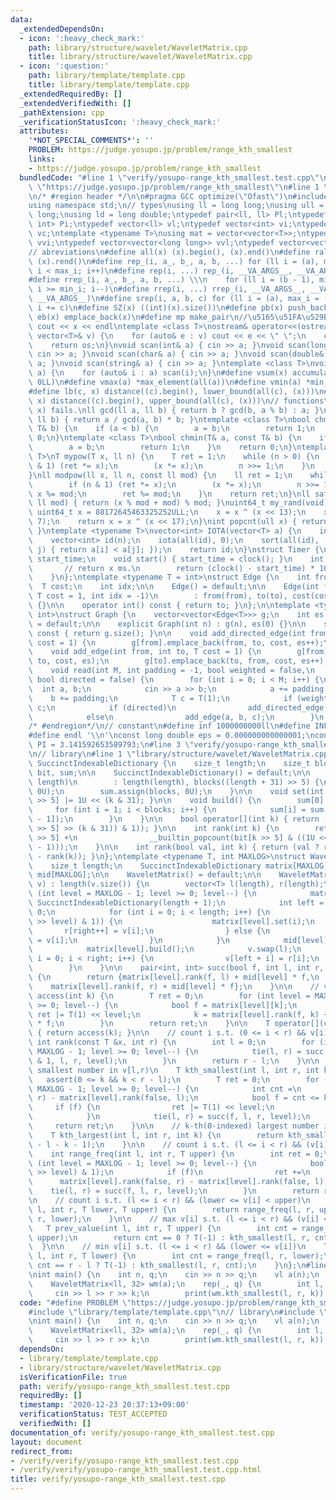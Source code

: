```yaml
---
data:
  _extendedDependsOn:
  - icon: ':heavy_check_mark:'
    path: library/structure/wavelet/WaveletMatrix.cpp
    title: library/structure/wavelet/WaveletMatrix.cpp
  - icon: ':question:'
    path: library/template/template.cpp
    title: library/template/template.cpp
  _extendedRequiredBy: []
  _extendedVerifiedWith: []
  _pathExtension: cpp
  _verificationStatusIcon: ':heavy_check_mark:'
  attributes:
    '*NOT_SPECIAL_COMMENTS*': ''
    PROBLEM: https://judge.yosupo.jp/problem/range_kth_smallest
    links:
    - https://judge.yosupo.jp/problem/range_kth_smallest
  bundledCode: "#line 1 \"verify/yosupo-range_kth_smallest.test.cpp\"\n#define PROBLEM\
    \ \"https://judge.yosupo.jp/problem/range_kth_smallest\"\n#line 1 \"library/template/template.cpp\"\
    \n/* #region header */\n\n#pragma GCC optimize(\"Ofast\")\n#include <bits/stdc++.h>\n\
    using namespace std;\n// types\nusing ll = long long;\nusing ull = unsigned long\
    \ long;\nusing ld = long double;\ntypedef pair<ll, ll> Pl;\ntypedef pair<int,\
    \ int> Pi;\ntypedef vector<ll> vl;\ntypedef vector<int> vi;\ntypedef vector<char>\
    \ vc;\ntemplate <typename T>\nusing mat = vector<vector<T>>;\ntypedef vector<vector<int>>\
    \ vvi;\ntypedef vector<vector<long long>> vvl;\ntypedef vector<vector<char>> vvc;\n\
    // abreviations\n#define all(x) (x).begin(), (x).end()\n#define rall(x) (x).rbegin(),\
    \ (x).rend()\n#define rep_(i, a_, b_, a, b, ...) for (ll i = (a), max_i = (b);\
    \ i < max_i; i++)\n#define rep(i, ...) rep_(i, __VA_ARGS__, __VA_ARGS__, 0, __VA_ARGS__)\n\
    #define rrep_(i, a_, b_, a, b, ...) \\\n    for (ll i = (b - 1), min_i = (a);\
    \ i >= min_i; i--)\n#define rrep(i, ...) rrep_(i, __VA_ARGS__, __VA_ARGS__, 0,\
    \ __VA_ARGS__)\n#define srep(i, a, b, c) for (ll i = (a), max_i = (b); i < max_i;\
    \ i += c)\n#define SZ(x) ((int)(x).size())\n#define pb(x) push_back(x)\n#define\
    \ eb(x) emplace_back(x)\n#define mp make_pair\n//\u5165\u51FA\u529B\n#define print(x)\
    \ cout << x << endl\ntemplate <class T>\nostream& operator<<(ostream& os, const\
    \ vector<T>& v) {\n    for (auto& e : v) cout << e << \" \";\n    cout << endl;\n\
    \    return os;\n}\nvoid scan(int& a) { cin >> a; }\nvoid scan(long long& a) {\
    \ cin >> a; }\nvoid scan(char& a) { cin >> a; }\nvoid scan(double& a) { cin >>\
    \ a; }\nvoid scan(string& a) { cin >> a; }\ntemplate <class T>\nvoid scan(vector<T>&\
    \ a) {\n    for (auto& i : a) scan(i);\n}\n#define vsum(x) accumulate(all(x),\
    \ 0LL)\n#define vmax(a) *max_element(all(a))\n#define vmin(a) *min_element(all(a))\n\
    #define lb(c, x) distance((c).begin(), lower_bound(all(c), (x)))\n#define ub(c,\
    \ x) distance((c).begin(), upper_bound(all(c), (x)))\n// functions\n// gcd(0,\
    \ x) fails.\nll gcd(ll a, ll b) { return b ? gcd(b, a % b) : a; }\nll lcm(ll a,\
    \ ll b) { return a / gcd(a, b) * b; }\ntemplate <class T>\nbool chmax(T& a, const\
    \ T& b) {\n    if (a < b) {\n        a = b;\n        return 1;\n    }\n    return\
    \ 0;\n}\ntemplate <class T>\nbool chmin(T& a, const T& b) {\n    if (b < a) {\n\
    \        a = b;\n        return 1;\n    }\n    return 0;\n}\ntemplate <typename\
    \ T>\nT mypow(T x, ll n) {\n    T ret = 1;\n    while (n > 0) {\n        if (n\
    \ & 1) (ret *= x);\n        (x *= x);\n        n >>= 1;\n    }\n    return ret;\n\
    }\nll modpow(ll x, ll n, const ll mod) {\n    ll ret = 1;\n    while (n > 0) {\n\
    \        if (n & 1) (ret *= x);\n        (x *= x);\n        n >>= 1;\n       \
    \ x %= mod;\n        ret %= mod;\n    }\n    return ret;\n}\nll safemod(ll x,\
    \ ll mod) { return (x % mod + mod) % mod; }\nuint64_t my_rand(void) {\n    static\
    \ uint64_t x = 88172645463325252ULL;\n    x = x ^ (x << 13);\n    x = x ^ (x >>\
    \ 7);\n    return x = x ^ (x << 17);\n}\nint popcnt(ull x) { return __builtin_popcountll(x);\
    \ }\ntemplate <typename T>\nvector<int> IOTA(vector<T> a) {\n    int n = a.size();\n\
    \    vector<int> id(n);\n    iota(all(id), 0);\n    sort(all(id), [&](int i, int\
    \ j) { return a[i] < a[j]; });\n    return id;\n}\nstruct Timer {\n    clock_t\
    \ start_time;\n    void start() { start_time = clock(); }\n    int lap() {\n \
    \       // return x ms.\n        return (clock() - start_time) * 1000 / CLOCKS_PER_SEC;\n\
    \    }\n};\ntemplate <typename T = int>\nstruct Edge {\n    int from, to;\n  \
    \  T cost;\n    int idx;\n\n    Edge() = default;\n\n    Edge(int from, int to,\
    \ T cost = 1, int idx = -1)\n        : from(from), to(to), cost(cost), idx(idx)\
    \ {}\n\n    operator int() const { return to; }\n};\n\ntemplate <typename T =\
    \ int>\nstruct Graph {\n    vector<vector<Edge<T>>> g;\n    int es;\n\n    Graph()\
    \ = default;\n\n    explicit Graph(int n) : g(n), es(0) {}\n\n    size_t size()\
    \ const { return g.size(); }\n\n    void add_directed_edge(int from, int to, T\
    \ cost = 1) {\n        g[from].emplace_back(from, to, cost, es++);\n    }\n\n\
    \    void add_edge(int from, int to, T cost = 1) {\n        g[from].emplace_back(from,\
    \ to, cost, es);\n        g[to].emplace_back(to, from, cost, es++);\n    }\n\n\
    \    void read(int M, int padding = -1, bool weighted = false,\n             \
    \ bool directed = false) {\n        for (int i = 0; i < M; i++) {\n          \
    \  int a, b;\n            cin >> a >> b;\n            a += padding;\n        \
    \    b += padding;\n            T c = T(1);\n            if (weighted) cin >>\
    \ c;\n            if (directed)\n                add_directed_edge(a, b, c);\n\
    \            else\n                add_edge(a, b, c);\n        }\n    }\n};\n\n\
    /* #endregion*/\n// constant\n#define inf 1000000000ll\n#define INF 4000000004000000000LL\n\
    #define endl '\\n'\nconst long double eps = 0.000000000000001;\nconst long double\
    \ PI = 3.141592653589793;\n#line 3 \"verify/yosupo-range_kth_smallest.test.cpp\"\
    \n// library\n#line 1 \"library/structure/wavelet/WaveletMatrix.cpp\"\nstruct\
    \ SuccinctIndexableDictionary {\n    size_t length;\n    size_t blocks;\n    vector<unsigned>\
    \ bit, sum;\n\n    SuccinctIndexableDictionary() = default;\n\n    SuccinctIndexableDictionary(size_t\
    \ length)\n        : length(length), blocks((length + 31) >> 5) {\n        bit.assign(blocks,\
    \ 0U);\n        sum.assign(blocks, 0U);\n    }\n\n    void set(int k) { bit[k\
    \ >> 5] |= 1U << (k & 31); }\n\n    void build() {\n        sum[0] = 0U;\n   \
    \     for (int i = 1; i < blocks; i++) {\n            sum[i] = sum[i - 1] + __builtin_popcount(bit[i\
    \ - 1]);\n        }\n    }\n\n    bool operator[](int k) { return (bool((bit[k\
    \ >> 5] >> (k & 31)) & 1)); }\n\n    int rank(int k) {\n        return (sum[k\
    \ >> 5] +\n                __builtin_popcount(bit[k >> 5] & ((1U << (k & 31))\
    \ - 1)));\n    }\n\n    int rank(bool val, int k) { return (val ? rank(k) : k\
    \ - rank(k)); }\n};\ntemplate <typename T, int MAXLOG>\nstruct WaveletMatrix {\n\
    \    size_t length;\n    SuccinctIndexableDictionary matrix[MAXLOG];\n    int\
    \ mid[MAXLOG];\n\n    WaveletMatrix() = default;\n\n    WaveletMatrix(vector<T>\
    \ v) : length(v.size()) {\n        vector<T> l(length), r(length);\n        for\
    \ (int level = MAXLOG - 1; level >= 0; level--) {\n            matrix[level] =\
    \ SuccinctIndexableDictionary(length + 1);\n            int left = 0, right =\
    \ 0;\n            for (int i = 0; i < length; i++) {\n                if (((v[i]\
    \ >> level) & 1)) {\n                    matrix[level].set(i);\n             \
    \       r[right++] = v[i];\n                } else {\n                    l[left++]\
    \ = v[i];\n                }\n            }\n            mid[level] = left;\n\
    \            matrix[level].build();\n            v.swap(l);\n            for (int\
    \ i = 0; i < right; i++) {\n                v[left + i] = r[i];\n            }\n\
    \        }\n    }\n\n    pair<int, int> succ(bool f, int l, int r, int level)\
    \ {\n        return {matrix[level].rank(f, l) + mid[level] * f,\n            \
    \    matrix[level].rank(f, r) + mid[level] * f};\n    }\n\n    // v[k]\n    T\
    \ access(int k) {\n        T ret = 0;\n        for (int level = MAXLOG - 1; level\
    \ >= 0; level--) {\n            bool f = matrix[level][k];\n            if (f)\
    \ ret |= T(1) << level;\n            k = matrix[level].rank(f, k) + mid[level]\
    \ * f;\n        }\n        return ret;\n    }\n\n    T operator[](const int &k)\
    \ { return access(k); }\n\n    // count i s.t. (0 <= i < r) && v[i] == x\n   \
    \ int rank(const T &x, int r) {\n        int l = 0;\n        for (int level =\
    \ MAXLOG - 1; level >= 0; level--) {\n            tie(l, r) = succ((x >> level)\
    \ & 1, l, r, level);\n        }\n        return r - l;\n    }\n\n    // k-th(0-indexed)\
    \ smallest number in v[l,r)\n    T kth_smallest(int l, int r, int k) {\n     \
    \   assert(0 <= k && k < r - l);\n        T ret = 0;\n        for (int level =\
    \ MAXLOG - 1; level >= 0; level--) {\n            int cnt =\n                matrix[level].rank(false,\
    \ r) - matrix[level].rank(false, l);\n            bool f = cnt <= k;\n       \
    \     if (f) {\n                ret |= T(1) << level;\n                k -= cnt;\n\
    \            }\n            tie(l, r) = succ(f, l, r, level);\n        }\n   \
    \     return ret;\n    }\n\n    // k-th(0-indexed) largest number in v[l,r)\n\
    \    T kth_largest(int l, int r, int k) {\n        return kth_smallest(l, r, r\
    \ - l - k - 1);\n    }\n\n    // count i s.t. (l <= i < r) && (v[i] < upper)\n\
    \    int range_freq(int l, int r, T upper) {\n        int ret = 0;\n        for\
    \ (int level = MAXLOG - 1; level >= 0; level--) {\n            bool f = ((upper\
    \ >> level) & 1);\n            if (f)\n                ret +=\n              \
    \      matrix[level].rank(false, r) - matrix[level].rank(false, l);\n        \
    \    tie(l, r) = succ(f, l, r, level);\n        }\n        return ret;\n    }\n\
    \n    // count i s.t. (l <= i < r) && (lower <= v[i] < upper)\n    int range_freq(int\
    \ l, int r, T lower, T upper) {\n        return range_freq(l, r, upper) - range_freq(l,\
    \ r, lower);\n    }\n\n    // max v[i] s.t. (l <= i < r) && (v[i] < upper)\n \
    \   T prev_value(int l, int r, T upper) {\n        int cnt = range_freq(l, r,\
    \ upper);\n        return cnt == 0 ? T(-1) : kth_smallest(l, r, cnt - 1);\n  \
    \  }\n\n    // min v[i] s.t. (l <= i < r) && (lower <= v[i])\n    T next_value(int\
    \ l, int r, T lower) {\n        int cnt = range_freq(l, r, lower);\n        return\
    \ cnt == r - l ? T(-1) : kth_smallest(l, r, cnt);\n    }\n};\n#line 5 \"verify/yosupo-range_kth_smallest.test.cpp\"\
    \nint main() {\n    int n, q;\n    cin >> n >> q;\n    vl a(n);\n    scan(a);\n\
    \    WaveletMatrix<ll, 32> wm(a);\n    rep(_, q) {\n        int l, r, k;\n   \
    \     cin >> l >> r >> k;\n        print(wm.kth_smallest(l, r, k));\n    }\n}\n"
  code: "#define PROBLEM \"https://judge.yosupo.jp/problem/range_kth_smallest\"\n\
    #include \"library/template/template.cpp\"\n// library\n#include \"library/structure/wavelet/WaveletMatrix.cpp\"\
    \nint main() {\n    int n, q;\n    cin >> n >> q;\n    vl a(n);\n    scan(a);\n\
    \    WaveletMatrix<ll, 32> wm(a);\n    rep(_, q) {\n        int l, r, k;\n   \
    \     cin >> l >> r >> k;\n        print(wm.kth_smallest(l, r, k));\n    }\n}"
  dependsOn:
  - library/template/template.cpp
  - library/structure/wavelet/WaveletMatrix.cpp
  isVerificationFile: true
  path: verify/yosupo-range_kth_smallest.test.cpp
  requiredBy: []
  timestamp: '2020-12-23 20:37:13+09:00'
  verificationStatus: TEST_ACCEPTED
  verifiedWith: []
documentation_of: verify/yosupo-range_kth_smallest.test.cpp
layout: document
redirect_from:
- /verify/verify/yosupo-range_kth_smallest.test.cpp
- /verify/verify/yosupo-range_kth_smallest.test.cpp.html
title: verify/yosupo-range_kth_smallest.test.cpp
---
```

